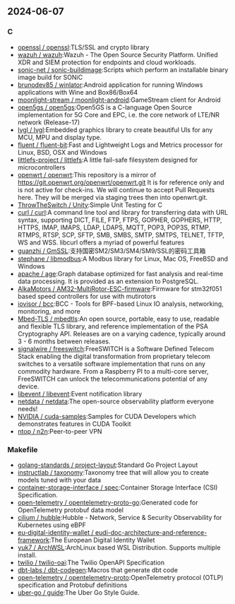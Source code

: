 ## 2024-06-07

### C

* [openssl / openssl](https://github.com/openssl/openssl):TLS/SSL and crypto library
* [wazuh / wazuh](https://github.com/wazuh/wazuh):Wazuh - The Open Source Security Platform. Unified XDR and SIEM protection for endpoints and cloud workloads.
* [sonic-net / sonic-buildimage](https://github.com/sonic-net/sonic-buildimage):Scripts which perform an installable binary image build for SONiC
* [brunodev85 / winlator](https://github.com/brunodev85/winlator):Android application for running Windows applications with Wine and Box86/Box64
* [moonlight-stream / moonlight-android](https://github.com/moonlight-stream/moonlight-android):GameStream client for Android
* [open5gs / open5gs](https://github.com/open5gs/open5gs):Open5GS is a C-language Open Source implementation for 5G Core and EPC, i.e. the core network of LTE/NR network (Release-17)
* [lvgl / lvgl](https://github.com/lvgl/lvgl):Embedded graphics library to create beautiful UIs for any MCU, MPU and display type.
* [fluent / fluent-bit](https://github.com/fluent/fluent-bit):Fast and Lightweight Logs and Metrics processor for Linux, BSD, OSX and Windows
* [littlefs-project / littlefs](https://github.com/littlefs-project/littlefs):A little fail-safe filesystem designed for microcontrollers
* [openwrt / openwrt](https://github.com/openwrt/openwrt):This repository is a mirror of https://git.openwrt.org/openwrt/openwrt.git It is for reference only and is not active for check-ins. We will continue to accept Pull Requests here. They will be merged via staging trees then into openwrt.git.
* [ThrowTheSwitch / Unity](https://github.com/ThrowTheSwitch/Unity):Simple Unit Testing for C
* [curl / curl](https://github.com/curl/curl):A command line tool and library for transferring data with URL syntax, supporting DICT, FILE, FTP, FTPS, GOPHER, GOPHERS, HTTP, HTTPS, IMAP, IMAPS, LDAP, LDAPS, MQTT, POP3, POP3S, RTMP, RTMPS, RTSP, SCP, SFTP, SMB, SMBS, SMTP, SMTPS, TELNET, TFTP, WS and WSS. libcurl offers a myriad of powerful features
* [guanzhi / GmSSL](https://github.com/guanzhi/GmSSL):支持国密SM2/SM3/SM4/SM9/SSL的密码工具箱
* [stephane / libmodbus](https://github.com/stephane/libmodbus):A Modbus library for Linux, Mac OS, FreeBSD and Windows
* [apache / age](https://github.com/apache/age):Graph database optimized for fast analysis and real-time data processing. It is provided as an extension to PostgreSQL.
* [AlkaMotors / AM32-MultiRotor-ESC-firmware](https://github.com/AlkaMotors/AM32-MultiRotor-ESC-firmware):Firmware for stm32f051 based speed controllers for use with mutirotors
* [iovisor / bcc](https://github.com/iovisor/bcc):BCC - Tools for BPF-based Linux IO analysis, networking, monitoring, and more
* [Mbed-TLS / mbedtls](https://github.com/Mbed-TLS/mbedtls):An open source, portable, easy to use, readable and flexible TLS library, and reference implementation of the PSA Cryptography API. Releases are on a varying cadence, typically around 3 - 6 months between releases.
* [signalwire / freeswitch](https://github.com/signalwire/freeswitch):FreeSWITCH is a Software Defined Telecom Stack enabling the digital transformation from proprietary telecom switches to a versatile software implementation that runs on any commodity hardware. From a Raspberry PI to a multi-core server, FreeSWITCH can unlock the telecommunications potential of any device.
* [libevent / libevent](https://github.com/libevent/libevent):Event notification library
* [netdata / netdata](https://github.com/netdata/netdata):The open-source observability platform everyone needs!
* [NVIDIA / cuda-samples](https://github.com/NVIDIA/cuda-samples):Samples for CUDA Developers which demonstrates features in CUDA Toolkit
* [ntop / n2n](https://github.com/ntop/n2n):Peer-to-peer VPN

### Makefile

* [golang-standards / project-layout](https://github.com/golang-standards/project-layout):Standard Go Project Layout
* [instructlab / taxonomy](https://github.com/instructlab/taxonomy):Taxonomy tree that will allow you to create models tuned with your data
* [container-storage-interface / spec](https://github.com/container-storage-interface/spec):Container Storage Interface (CSI) Specification.
* [open-telemetry / opentelemetry-proto-go](https://github.com/open-telemetry/opentelemetry-proto-go):Generated code for OpenTelemetry protobuf data model
* [cilium / hubble](https://github.com/cilium/hubble):Hubble - Network, Service & Security Observability for Kubernetes using eBPF
* [eu-digital-identity-wallet / eudi-doc-architecture-and-reference-framework](https://github.com/eu-digital-identity-wallet/eudi-doc-architecture-and-reference-framework):The European Digital Identity Wallet
* [yuk7 / ArchWSL](https://github.com/yuk7/ArchWSL):ArchLinux based WSL Distribution. Supports multiple install.
* [twilio / twilio-oai](https://github.com/twilio/twilio-oai):The Twilio OpenAPI Specification
* [dbt-labs / dbt-codegen](https://github.com/dbt-labs/dbt-codegen):Macros that generate dbt code
* [open-telemetry / opentelemetry-proto](https://github.com/open-telemetry/opentelemetry-proto):OpenTelemetry protocol (OTLP) specification and Protobuf definitions
* [uber-go / guide](https://github.com/uber-go/guide):The Uber Go Style Guide.
